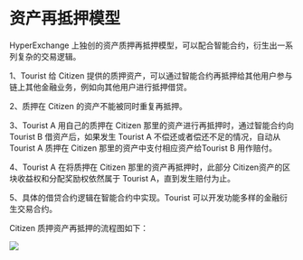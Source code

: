 # 资产再抵押模型

HyperExchange 上独创的资产质押再抵押模型，可以配合智能合约，衍生出一系列复杂的交易逻辑。

1、Tourist 给 Citizen 提供的质押资产，可以通过智能合约再抵押给其他用户参与链上其他金融业务，例如向其他用户进行抵押借贷。

2、质押在 Citizen 的资产不能被同时重复再抵押。

3、Tourist A 用自己的质押在 Citizen 那里的资产进行再抵押时，通过智能合约向 Tourist B 借资产后，如果发生 Tourist A 不偿还或者偿还不足的情况，自动从 Tourist A 质押在 Citizen 那里的资产中支付相应资产给Tourist B 用作赔付。

4、Tourist A 在将质押在 Citizen 那里的资产再抵押时，此部分 Citizen资产的区块收益权和分配奖励权依然属于 Tourist A，直到发生赔付为止。

5、具体的借贷合约逻辑在智能合约中实现。Tourist 可以开发功能多样的金融衍生交易合约。

Citizen 质押资产再抵押的流程图如下：

<img class="hx-icon" src="/img/re-pledging-of-asset-model.svg" />

 

